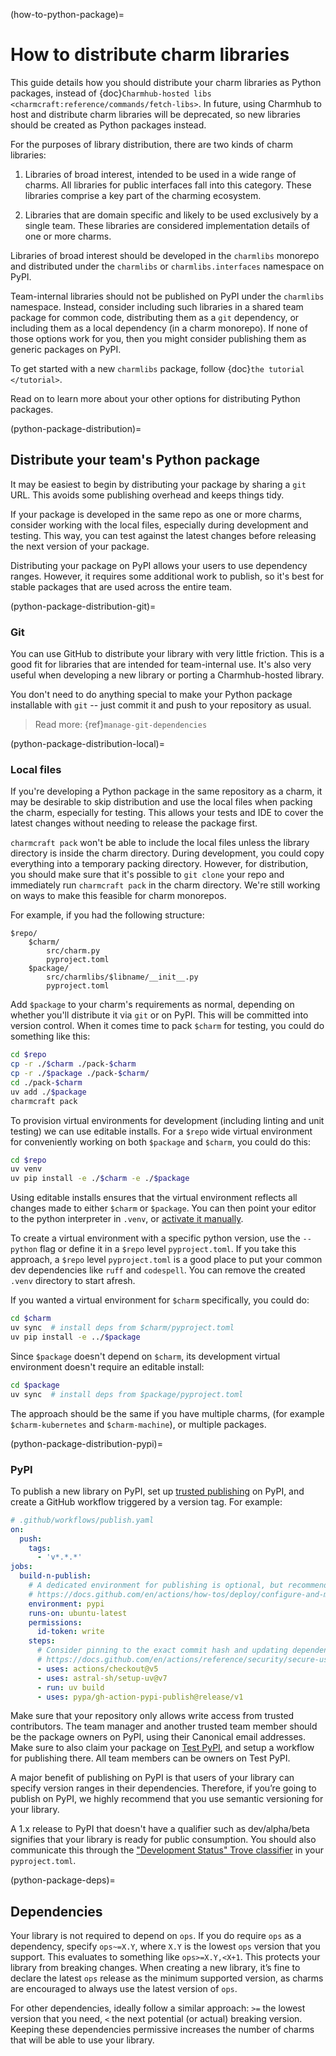 (how-to-python-package)=
# How to distribute charm libraries

This guide details how you should distribute your charm libraries as Python packages, instead of {doc}`Charmhub-hosted libs <charmcraft:reference/commands/fetch-libs>`.
In future, using Charmhub to host and distribute charm libraries will be deprecated, so new libraries should be created as Python packages instead.

For the purposes of library distribution, there are two kinds of charm libraries:

1. Libraries of broad interest, intended to be used in a wide range of charms. All libraries for public interfaces fall into this category. These libraries comprise a key part of the charming ecosystem.

2. Libraries that are domain specific and likely to be used exclusively by a single team. These libraries are considered implementation details of one or more charms.

Libraries of broad interest should be developed in the `charmlibs` monorepo and distributed under the `charmlibs` or `charmlibs.interfaces` namespace on PyPI.

Team-internal libraries should not be published on PyPI under the `charmlibs` namespace.
Instead, consider including such libraries in a shared team package for common code, distributing them as a `git` dependency, or including them as a local dependency (in a charm monorepo).
If none of those options work for you, then you might consider publishing them as generic packages on PyPI.

To get started with a new `charmlibs` package, follow {doc}`the tutorial </tutorial>`.

Read on to learn more about your other options for distributing Python packages.

(python-package-distribution)=
## Distribute your team's Python package

It may be easiest to begin by distributing your package by sharing a `git` URL.
This avoids some publishing overhead and keeps things tidy.

If your package is developed in the same repo as one or more charms, consider working with the local files, especially during development and testing.
This way, you can test against the latest changes before releasing the next version of your package.

Distributing your package on PyPI allows your users to use dependency ranges.
However, it requires some additional work to publish, so it's best for stable packages that are used across the entire team.

(python-package-distribution-git)=
### Git

You can use GitHub to distribute your library with very little friction.
This is a good fit for libraries that are intended for team-internal use.
It's also very useful when developing a new library or porting a Charmhub-hosted library.

You don't need to do anything special to make your Python package installable with `git` -- just commit it and push to your repository as usual.

> Read more: {ref}`manage-git-dependencies`

(python-package-distribution-local)=
### Local files

If you're developing a Python package in the same repository as a charm, it may be desirable to skip distribution and use the local files when packing the charm, especially for testing.
This allows your tests and IDE to cover the latest changes without needing to release the package first.

`charmcraft pack` won't be able to include the local files unless the library directory is inside the charm directory.
During development, you could copy everything into a temporary packing directory.
However, for distribution, you should make sure that it's possible to `git clone` your repo and immediately run `charmcraft pack` in the charm directory.
We're still working on ways to make this feasible for charm monorepos.

For example, if you had the following structure:

```
$repo/
    $charm/
        src/charm.py
        pyproject.toml
    $package/
        src/charmlibs/$libname/__init__.py
        pyproject.toml
```

Add `$package` to your charm's requirements as normal, depending on whether you'll distribute it via `git` or on PyPI. This will be committed into version control. When it comes time to pack `$charm` for testing, you could do something like this:

```bash
cd $repo
cp -r ./$charm ./pack-$charm
cp -r ./$package ./pack-$charm/
cd ./pack-$charm
uv add ./$package
charmcraft pack
```

To provision virtual environments for development (including linting and unit testing) we can use editable installs. For a `$repo` wide virtual environment for conveniently working on both `$package` and `$charm`, you could do this:

```bash
cd $repo
uv venv
uv pip install -e ./$charm -e ./$package
```

Using editable installs ensures that the virtual environment reflects all changes made to either `$charm` or `$package`. You can then point your editor to the python interpreter in `.venv`, or [activate it manually](https://docs.python.org/3/library/venv.html#how-venvs-work).

To create a virtual environment with a specific python version, use the `--python` flag or define it in a `$repo` level `pyproject.toml`. If you take this approach, a `$repo` level `pyproject.toml` is a good place to put your common dev dependencies like `ruff` and `codespell`. You can remove the created `.venv` directory to start afresh.

If you wanted a virtual environment for `$charm` specifically, you could do:

```bash
cd $charm
uv sync  # install deps from $charm/pyproject.toml
uv pip install -e ../$package
```

Since `$package` doesn't depend on `$charm`, its development virtual environment doesn't require an editable install:

```bash
cd $package
uv sync  # install deps from $package/pyproject.toml
```

The approach should be the same if you have multiple charms, (for example `$charm-kubernetes` and `$charm-machine`), or multiple packages.

(python-package-distribution-pypi)=
### PyPI

To publish a new library on PyPI, set up [trusted publishing](https://docs.pypi.org/trusted-publishers/creating-a-project-through-oidc/#github-actions) on PyPI, and create a GitHub workflow triggered by a version tag. For example:

```yaml
# .github/workflows/publish.yaml
on:
  push:
    tags:
      - 'v*.*.*'
jobs:
  build-n-publish:
    # A dedicated environment for publishing is optional, but recommended.
    # https://docs.github.com/en/actions/how-tos/deploy/configure-and-manage-deployments/manage-environments
    environment: pypi
    runs-on: ubuntu-latest
    permissions:
      id-token: write
    steps:
      # Consider pinning to the exact commit hash and updating dependencies with dependabot.
      # https://docs.github.com/en/actions/reference/security/secure-use#using-third-party-actions
      - uses: actions/checkout@v5
      - uses: astral-sh/setup-uv@v7
      - run: uv build
      - uses: pypa/gh-action-pypi-publish@release/v1
```

Make sure that your repository only allows write access from trusted contributors. The team manager and another trusted team member should be the package owners on PyPI, using their Canonical email addresses. Make sure to also claim your package on [Test PyPI](https://test.pypi.org/), and setup a workflow for publishing there. All team members can be owners on Test PyPI.

A major benefit of publishing on PyPI is that users of your library can specify version ranges in their dependencies. Therefore, if you’re going to publish on PyPI, we highly recommend that you use semantic versioning for your library.

A 1.x release to PyPI that doesn't have a qualifier such as dev/alpha/beta signifies that your library is ready for public consumption. You should also communicate this through the ["Development Status" Trove classifier](https://pypi.org/classifiers/) in your `pyproject.toml`.


(python-package-deps)=
## Dependencies

Your library is not required to depend on `ops`. If you do require `ops` as a dependency, specify `ops~=X.Y`, where `X.Y` is the lowest `ops` version that you support.
This evaluates to something like `ops>=X.Y,<X+1`.
This protects your library from breaking changes.
When creating a new library, it’s fine to declare the latest `ops` release as the minimum supported version, as charms are encouraged to always use the latest version of `ops`.

For other dependencies, ideally follow a similar approach: `>=` the lowest version that you need, `<` the next potential (or actual) breaking version. Keeping these dependencies permissive increases the number of charms that will be able to use your library.
